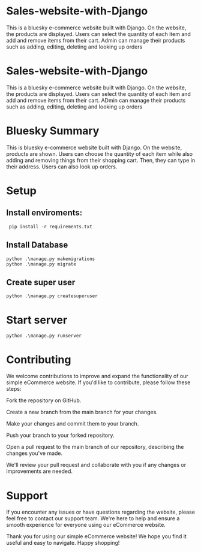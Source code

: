# Sales-website-with-Django
This is a bluesky e-commerce website built with Django. On the website, the products are displayed. Users can select the quantity of each item and add and remove items from their cart. Admin can manage their products such as adding, editing, deleting and looking up orders
# Sales-website-with-Django
This is a bluesky e-commerce website built with Django. On the website, the products are displayed. Users can select the quantity of each item and add and remove items from their cart. ADmin can manage their products such as adding, editing, deleting and looking up orders

# Bluesky Summary
This is bluesky e-commerce website built with Django. On the website, products are shown. Users can choose the quantity of each item while also adding and removing things from their shopping cart. Then, they can type in their address. Users can also look up orders.


# Setup

## Install enviroments:
```
 pip install -r requirements.txt

 ```

 ## Install Database

 ```
 python .\manage.py makemigrations
 python .\manage.py migrate
 ```

 ## Create super user

 ```
 python .\manage.py createsuperuser

 ```

 # Start server
```
python .\manage.py runserver

```
# Contributing
We welcome contributions to improve and expand the functionality of our simple eCommerce website. If you'd like to contribute, please follow these steps:

Fork the repository on GitHub.

Create a new branch from the main branch for your changes.

Make your changes and commit them to your branch.

Push your branch to your forked repository.

Open a pull request to the main branch of our repository, describing the changes you've made.

We'll review your pull request and collaborate with you if any changes or improvements are needed.

# Support

If you encounter any issues or have questions regarding the website, please feel free to contact our support team. We're here to help and ensure a smooth experience for everyone using our eCommerce website.

Thank you for using our simple eCommerce website! We hope you find it useful and easy to navigate. Happy shopping!
